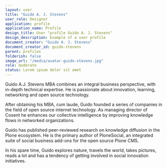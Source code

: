 ```yaml
---
layout: user
title: "Guido A. J. Stevens"
user_role: Designer
application: profile
application_name: Profile
design_title: User "profile Guido A. J. Stevens"
design_description: Example of a user profile
document_creator: "Guido A. J. Stevens"
document_creator_id: guido-stevens
parent: profiles
folderish: false
image_url: "/media/avatar-guido-stevens.jpg"
role: moderate
status: Lorem ipsum dolor sit amet
---
```


Guido A.J. Stevens MBA combines an integral business perspective, with in-depth technical expertise. He is passionate about innovation, learning, networking and open source technology. 

After obtaining his MBA, cum laude, Guido founded a series of companies in the field of open source internet technology. As managing director of Cosent he enhances our collective intelligence by improving knowledge flows in networked organizations.

Guido has published peer-reviewed research on knowledge diffusion in the Plone ecosystem⁠. He is the primary author of PloneSocial, an integrated suite of social business add-ons for the open source Plone CMS.

In his spare time, Guido explores nature, travels the world, takes pictures, reads a lot and has a tendency of getting involved in social innovation initiatives.
